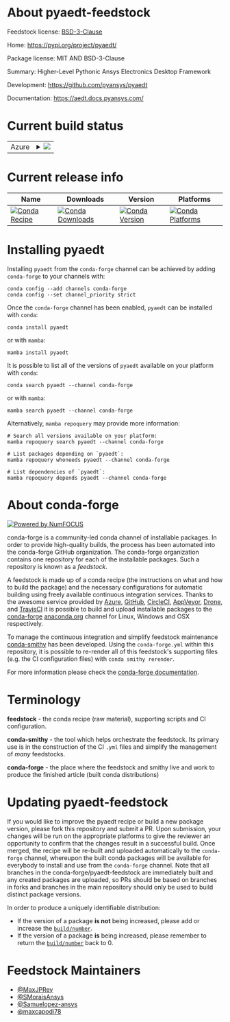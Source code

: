About pyaedt-feedstock
======================

Feedstock license: [BSD-3-Clause](https://github.com/conda-forge/pyaedt-feedstock/blob/main/LICENSE.txt)

Home: https://pypi.org/project/pyaedt/

Package license: MIT AND BSD-3-Clause

Summary: Higher-Level Pythonic Ansys Electronics Desktop Framework

Development: https://github.com/pyansys/pyaedt

Documentation: https://aedt.docs.pyansys.com/

Current build status
====================


<table>
    
  <tr>
    <td>Azure</td>
    <td>
      <details>
        <summary>
          <a href="https://dev.azure.com/conda-forge/feedstock-builds/_build/latest?definitionId=18250&branchName=main">
            <img src="https://dev.azure.com/conda-forge/feedstock-builds/_apis/build/status/pyaedt-feedstock?branchName=main">
          </a>
        </summary>
        <table>
          <thead><tr><th>Variant</th><th>Status</th></tr></thead>
          <tbody><tr>
              <td>linux_64_python3.10.____cpython</td>
              <td>
                <a href="https://dev.azure.com/conda-forge/feedstock-builds/_build/latest?definitionId=18250&branchName=main">
                  <img src="https://dev.azure.com/conda-forge/feedstock-builds/_apis/build/status/pyaedt-feedstock?branchName=main&jobName=linux&configuration=linux%20linux_64_python3.10.____cpython" alt="variant">
                </a>
              </td>
            </tr><tr>
              <td>linux_64_python3.11.____cpython</td>
              <td>
                <a href="https://dev.azure.com/conda-forge/feedstock-builds/_build/latest?definitionId=18250&branchName=main">
                  <img src="https://dev.azure.com/conda-forge/feedstock-builds/_apis/build/status/pyaedt-feedstock?branchName=main&jobName=linux&configuration=linux%20linux_64_python3.11.____cpython" alt="variant">
                </a>
              </td>
            </tr><tr>
              <td>linux_64_python3.12.____cpython</td>
              <td>
                <a href="https://dev.azure.com/conda-forge/feedstock-builds/_build/latest?definitionId=18250&branchName=main">
                  <img src="https://dev.azure.com/conda-forge/feedstock-builds/_apis/build/status/pyaedt-feedstock?branchName=main&jobName=linux&configuration=linux%20linux_64_python3.12.____cpython" alt="variant">
                </a>
              </td>
            </tr><tr>
              <td>linux_64_python3.9.____cpython</td>
              <td>
                <a href="https://dev.azure.com/conda-forge/feedstock-builds/_build/latest?definitionId=18250&branchName=main">
                  <img src="https://dev.azure.com/conda-forge/feedstock-builds/_apis/build/status/pyaedt-feedstock?branchName=main&jobName=linux&configuration=linux%20linux_64_python3.9.____cpython" alt="variant">
                </a>
              </td>
            </tr><tr>
              <td>win_64_python3.10.____cpython</td>
              <td>
                <a href="https://dev.azure.com/conda-forge/feedstock-builds/_build/latest?definitionId=18250&branchName=main">
                  <img src="https://dev.azure.com/conda-forge/feedstock-builds/_apis/build/status/pyaedt-feedstock?branchName=main&jobName=win&configuration=win%20win_64_python3.10.____cpython" alt="variant">
                </a>
              </td>
            </tr><tr>
              <td>win_64_python3.11.____cpython</td>
              <td>
                <a href="https://dev.azure.com/conda-forge/feedstock-builds/_build/latest?definitionId=18250&branchName=main">
                  <img src="https://dev.azure.com/conda-forge/feedstock-builds/_apis/build/status/pyaedt-feedstock?branchName=main&jobName=win&configuration=win%20win_64_python3.11.____cpython" alt="variant">
                </a>
              </td>
            </tr><tr>
              <td>win_64_python3.12.____cpython</td>
              <td>
                <a href="https://dev.azure.com/conda-forge/feedstock-builds/_build/latest?definitionId=18250&branchName=main">
                  <img src="https://dev.azure.com/conda-forge/feedstock-builds/_apis/build/status/pyaedt-feedstock?branchName=main&jobName=win&configuration=win%20win_64_python3.12.____cpython" alt="variant">
                </a>
              </td>
            </tr><tr>
              <td>win_64_python3.9.____cpython</td>
              <td>
                <a href="https://dev.azure.com/conda-forge/feedstock-builds/_build/latest?definitionId=18250&branchName=main">
                  <img src="https://dev.azure.com/conda-forge/feedstock-builds/_apis/build/status/pyaedt-feedstock?branchName=main&jobName=win&configuration=win%20win_64_python3.9.____cpython" alt="variant">
                </a>
              </td>
            </tr>
          </tbody>
        </table>
      </details>
    </td>
  </tr>
</table>

Current release info
====================

| Name | Downloads | Version | Platforms |
| --- | --- | --- | --- |
| [![Conda Recipe](https://img.shields.io/badge/recipe-pyaedt-green.svg)](https://anaconda.org/conda-forge/pyaedt) | [![Conda Downloads](https://img.shields.io/conda/dn/conda-forge/pyaedt.svg)](https://anaconda.org/conda-forge/pyaedt) | [![Conda Version](https://img.shields.io/conda/vn/conda-forge/pyaedt.svg)](https://anaconda.org/conda-forge/pyaedt) | [![Conda Platforms](https://img.shields.io/conda/pn/conda-forge/pyaedt.svg)](https://anaconda.org/conda-forge/pyaedt) |

Installing pyaedt
=================

Installing `pyaedt` from the `conda-forge` channel can be achieved by adding `conda-forge` to your channels with:

```
conda config --add channels conda-forge
conda config --set channel_priority strict
```

Once the `conda-forge` channel has been enabled, `pyaedt` can be installed with `conda`:

```
conda install pyaedt
```

or with `mamba`:

```
mamba install pyaedt
```

It is possible to list all of the versions of `pyaedt` available on your platform with `conda`:

```
conda search pyaedt --channel conda-forge
```

or with `mamba`:

```
mamba search pyaedt --channel conda-forge
```

Alternatively, `mamba repoquery` may provide more information:

```
# Search all versions available on your platform:
mamba repoquery search pyaedt --channel conda-forge

# List packages depending on `pyaedt`:
mamba repoquery whoneeds pyaedt --channel conda-forge

# List dependencies of `pyaedt`:
mamba repoquery depends pyaedt --channel conda-forge
```


About conda-forge
=================

[![Powered by
NumFOCUS](https://img.shields.io/badge/powered%20by-NumFOCUS-orange.svg?style=flat&colorA=E1523D&colorB=007D8A)](https://numfocus.org)

conda-forge is a community-led conda channel of installable packages.
In order to provide high-quality builds, the process has been automated into the
conda-forge GitHub organization. The conda-forge organization contains one repository
for each of the installable packages. Such a repository is known as a *feedstock*.

A feedstock is made up of a conda recipe (the instructions on what and how to build
the package) and the necessary configurations for automatic building using freely
available continuous integration services. Thanks to the awesome service provided by
[Azure](https://azure.microsoft.com/en-us/services/devops/), [GitHub](https://github.com/),
[CircleCI](https://circleci.com/), [AppVeyor](https://www.appveyor.com/),
[Drone](https://cloud.drone.io/welcome), and [TravisCI](https://travis-ci.com/)
it is possible to build and upload installable packages to the
[conda-forge](https://anaconda.org/conda-forge) [anaconda.org](https://anaconda.org/)
channel for Linux, Windows and OSX respectively.

To manage the continuous integration and simplify feedstock maintenance
[conda-smithy](https://github.com/conda-forge/conda-smithy) has been developed.
Using the ``conda-forge.yml`` within this repository, it is possible to re-render all of
this feedstock's supporting files (e.g. the CI configuration files) with ``conda smithy rerender``.

For more information please check the [conda-forge documentation](https://conda-forge.org/docs/).

Terminology
===========

**feedstock** - the conda recipe (raw material), supporting scripts and CI configuration.

**conda-smithy** - the tool which helps orchestrate the feedstock.
                   Its primary use is in the construction of the CI ``.yml`` files
                   and simplify the management of *many* feedstocks.

**conda-forge** - the place where the feedstock and smithy live and work to
                  produce the finished article (built conda distributions)


Updating pyaedt-feedstock
=========================

If you would like to improve the pyaedt recipe or build a new
package version, please fork this repository and submit a PR. Upon submission,
your changes will be run on the appropriate platforms to give the reviewer an
opportunity to confirm that the changes result in a successful build. Once
merged, the recipe will be re-built and uploaded automatically to the
`conda-forge` channel, whereupon the built conda packages will be available for
everybody to install and use from the `conda-forge` channel.
Note that all branches in the conda-forge/pyaedt-feedstock are
immediately built and any created packages are uploaded, so PRs should be based
on branches in forks and branches in the main repository should only be used to
build distinct package versions.

In order to produce a uniquely identifiable distribution:
 * If the version of a package **is not** being increased, please add or increase
   the [``build/number``](https://docs.conda.io/projects/conda-build/en/latest/resources/define-metadata.html#build-number-and-string).
 * If the version of a package **is** being increased, please remember to return
   the [``build/number``](https://docs.conda.io/projects/conda-build/en/latest/resources/define-metadata.html#build-number-and-string)
   back to 0.

Feedstock Maintainers
=====================

* [@MaxJPRey](https://github.com/MaxJPRey/)
* [@SMoraisAnsys](https://github.com/SMoraisAnsys/)
* [@Samuelopez-ansys](https://github.com/Samuelopez-ansys/)
* [@maxcapodi78](https://github.com/maxcapodi78/)

